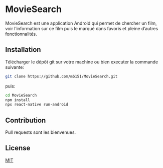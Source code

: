 # MovieSearch
MovieSearch est une application Android qui permet de chercher un film, voir l’information sur ce film puis le marqué dans favoris et pleine d’autres fonctionnalités.
## Installation
Télécharger le dépôt git sur votre machine ou bien executer la commande suivante:
```bash
git clone https://github.com/mb151/MovieSearch.git
```
puis:

```bash
cd MovieSearch
npm install
npx react-native run-android
```
## Contribution
Pull requests sont les bienvenues.

## License
[MIT](https://choosealicense.com/licenses/mit/)
